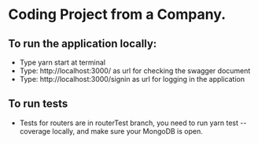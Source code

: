 # Coding Project from a Company.<br/>

## To run the application locally: <br/>
* Type yarn start at terminal <br/>
* Type: http://localhost:3000/ as url for checking the swagger document <br/>
* Type: http://localhost:3000/signin as url for logging in the application <br/>
## To run tests
* Tests for routers are in routerTest branch, you need to run yarn test --coverage locally, and make sure your MongoDB is open.
